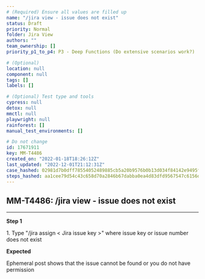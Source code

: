 ```yaml
---
# (Required) Ensure all values are filled up
name: "/jira view - issue does not exist"
status: Draft
priority: Normal
folder: Jira View
authors: ""
team_ownership: []
priority_p1_to_p4: P3 - Deep Functions (Do extensive scenarios work?)

# (Optional)
location: null
component: null
tags: []
labels: []

# (Optional) Test type and tools
cypress: null
detox: null
mmctl: null
playwright: null
rainforest: []
manual_test_environments: []

# Do not change
id: 17671911
key: MM-T4486
created_on: "2022-01-18T18:26:12Z"
last_updated: "2022-12-01T21:12:31Z"
case_hashed: 02981d7b0dff78554052489885cb5a20b9576b0b13d034f84142e9495f6e8666290901c47e6f42d74e6754c2a11de9e9
steps_hashed: aa1cee79d54c43c658d70a2846b67dabba0ea4d83dfd9567547c6156df24f75e1022e571c41f661e383e92920d993d90
---
```


<!-- (Auto-generated) Based on frontmatter's "key" and "name" -->

## MM-T4486: /jira view - issue does not exist

---

**Step 1**

1\. Type "/jira assign < Jira issue key >" where issue key or issue number does not exist

**Expected**

Ephemeral post shows that the issue cannot be found or you do not have permission
